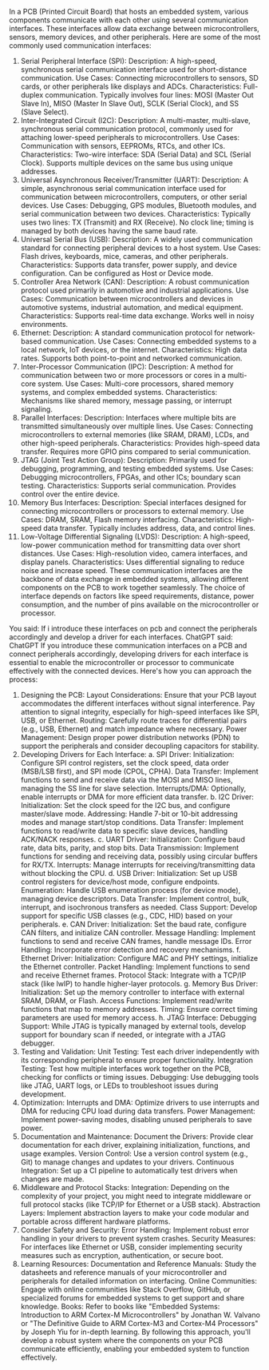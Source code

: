 In a PCB (Printed Circuit Board) that hosts an embedded system, various components communicate with each other using several communication interfaces. These interfaces allow data exchange between microcontrollers, sensors, memory devices, and other peripherals. Here are some of the most commonly used communication interfaces:

1. Serial Peripheral Interface (SPI):
Description: A high-speed, synchronous serial communication interface used for short-distance communication.
Use Cases: Connecting microcontrollers to sensors, SD cards, or other peripherals like displays and ADCs.
Characteristics:
Full-duplex communication.
Typically involves four lines: MOSI (Master Out Slave In), MISO (Master In Slave Out), SCLK (Serial Clock), and SS (Slave Select).
2. Inter-Integrated Circuit (I2C):
Description: A multi-master, multi-slave, synchronous serial communication protocol, commonly used for attaching lower-speed peripherals to microcontrollers.
Use Cases: Communication with sensors, EEPROMs, RTCs, and other ICs.
Characteristics:
Two-wire interface: SDA (Serial Data) and SCL (Serial Clock).
Supports multiple devices on the same bus using unique addresses.
3. Universal Asynchronous Receiver/Transmitter (UART):
Description: A simple, asynchronous serial communication interface used for communication between microcontrollers, computers, or other serial devices.
Use Cases: Debugging, GPS modules, Bluetooth modules, and serial communication between two devices.
Characteristics:
Typically uses two lines: TX (Transmit) and RX (Receive).
No clock line; timing is managed by both devices having the same baud rate.
4. Universal Serial Bus (USB):
Description: A widely used communication standard for connecting peripheral devices to a host system.
Use Cases: Flash drives, keyboards, mice, cameras, and other peripherals.
Characteristics:
Supports data transfer, power supply, and device configuration.
Can be configured as Host or Device mode.
5. Controller Area Network (CAN):
Description: A robust communication protocol used primarily in automotive and industrial applications.
Use Cases: Communication between microcontrollers and devices in automotive systems, industrial automation, and medical equipment.
Characteristics:
Supports real-time data exchange.
Works well in noisy environments.
6. Ethernet:
Description: A standard communication protocol for network-based communication.
Use Cases: Connecting embedded systems to a local network, IoT devices, or the internet.
Characteristics:
High data rates.
Supports both point-to-point and networked communication.
7. Inter-Processor Communication (IPC):
Description: A method for communication between two or more processors or cores in a multi-core system.
Use Cases: Multi-core processors, shared memory systems, and complex embedded systems.
Characteristics:
Mechanisms like shared memory, message passing, or interrupt signaling.
8. Parallel Interfaces:
Description: Interfaces where multiple bits are transmitted simultaneously over multiple lines.
Use Cases: Connecting microcontrollers to external memories (like SRAM, DRAM), LCDs, and other high-speed peripherals.
Characteristics:
Provides high-speed data transfer.
Requires more GPIO pins compared to serial communication.
9. JTAG (Joint Test Action Group):
Description: Primarily used for debugging, programming, and testing embedded systems.
Use Cases: Debugging microcontrollers, FPGAs, and other ICs; boundary scan testing.
Characteristics:
Supports serial communication.
Provides control over the entire device.
10. Memory Bus Interfaces:
Description: Special interfaces designed for connecting microcontrollers or processors to external memory.
Use Cases: DRAM, SRAM, Flash memory interfacing.
Characteristics:
High-speed data transfer.
Typically includes address, data, and control lines.
11. Low-Voltage Differential Signaling (LVDS):
Description: A high-speed, low-power communication method for transmitting data over short distances.
Use Cases: High-resolution video, camera interfaces, and display panels.
Characteristics:
Uses differential signaling to reduce noise and increase speed.
These communication interfaces are the backbone of data exchange in embedded systems, allowing different components on the PCB to work together seamlessly. The choice of interface depends on factors like speed requirements, distance, power consumption, and the number of pins available on the microcontroller or processor.





You said:
If i introduce these interfaces on pcb and connect the peripherals accordingly and develop a driver for each interfaces.
ChatGPT said:
ChatGPT
If you introduce these communication interfaces on a PCB and connect peripherals accordingly, developing drivers for each interface is essential to enable the microcontroller or processor to communicate effectively with the connected devices. Here's how you can approach the process:

1. Designing the PCB:
Layout Considerations: Ensure that your PCB layout accommodates the different interfaces without signal interference. Pay attention to signal integrity, especially for high-speed interfaces like SPI, USB, or Ethernet.
Routing: Carefully route traces for differential pairs (e.g., USB, Ethernet) and match impedance where necessary.
Power Management: Design proper power distribution networks (PDN) to support the peripherals and consider decoupling capacitors for stability.
2. Developing Drivers for Each Interface:
a. SPI Driver:
Initialization: Configure SPI control registers, set the clock speed, data order (MSB/LSB first), and SPI mode (CPOL, CPHA).
Data Transfer: Implement functions to send and receive data via the MOSI and MISO lines, managing the SS line for slave selection.
Interrupts/DMA: Optionally, enable interrupts or DMA for more efficient data transfer.
b. I2C Driver:
Initialization: Set the clock speed for the I2C bus, and configure master/slave mode.
Addressing: Handle 7-bit or 10-bit addressing modes and manage start/stop conditions.
Data Transfer: Implement functions to read/write data to specific slave devices, handling ACK/NACK responses.
c. UART Driver:
Initialization: Configure baud rate, data bits, parity, and stop bits.
Data Transmission: Implement functions for sending and receiving data, possibly using circular buffers for RX/TX.
Interrupts: Manage interrupts for receiving/transmitting data without blocking the CPU.
d. USB Driver:
Initialization: Set up USB control registers for device/host mode, configure endpoints.
Enumeration: Handle USB enumeration process (for device mode), managing device descriptors.
Data Transfer: Implement control, bulk, interrupt, and isochronous transfers as needed.
Class Support: Develop support for specific USB classes (e.g., CDC, HID) based on your peripherals.
e. CAN Driver:
Initialization: Set the baud rate, configure CAN filters, and initialize CAN controller.
Message Handling: Implement functions to send and receive CAN frames, handle message IDs.
Error Handling: Incorporate error detection and recovery mechanisms.
f. Ethernet Driver:
Initialization: Configure MAC and PHY settings, initialize the Ethernet controller.
Packet Handling: Implement functions to send and receive Ethernet frames.
Protocol Stack: Integrate with a TCP/IP stack (like lwIP) to handle higher-layer protocols.
g. Memory Bus Driver:
Initialization: Set up the memory controller to interface with external SRAM, DRAM, or Flash.
Access Functions: Implement read/write functions that map to memory addresses.
Timing: Ensure correct timing parameters are used for memory access.
h. JTAG Interface:
Debugging Support: While JTAG is typically managed by external tools, develop support for boundary scan if needed, or integrate with a JTAG debugger.
3. Testing and Validation:
Unit Testing: Test each driver independently with its corresponding peripheral to ensure proper functionality.
Integration Testing: Test how multiple interfaces work together on the PCB, checking for conflicts or timing issues.
Debugging: Use debugging tools like JTAG, UART logs, or LEDs to troubleshoot issues during development.
4. Optimization:
Interrupts and DMA: Optimize drivers to use interrupts and DMA for reducing CPU load during data transfers.
Power Management: Implement power-saving modes, disabling unused peripherals to save power.
5. Documentation and Maintenance:
Document the Drivers: Provide clear documentation for each driver, explaining initialization, functions, and usage examples.
Version Control: Use a version control system (e.g., Git) to manage changes and updates to your drivers.
Continuous Integration: Set up a CI pipeline to automatically test drivers when changes are made.
6. Middleware and Protocol Stacks:
Integration: Depending on the complexity of your project, you might need to integrate middleware or full protocol stacks (like TCP/IP for Ethernet or a USB stack).
Abstraction Layers: Implement abstraction layers to make your code modular and portable across different hardware platforms.
7. Consider Safety and Security:
Error Handling: Implement robust error handling in your drivers to prevent system crashes.
Security Measures: For interfaces like Ethernet or USB, consider implementing security measures such as encryption, authentication, or secure boot.
8. Learning Resources:
Documentation and Reference Manuals: Study the datasheets and reference manuals of your microcontroller and peripherals for detailed information on interfacing.
Online Communities: Engage with online communities like Stack Overflow, GitHub, or specialized forums for embedded systems to get support and share knowledge.
Books: Refer to books like "Embedded Systems: Introduction to ARM Cortex-M Microcontrollers" by Jonathan W. Valvano or "The Definitive Guide to ARM Cortex-M3 and Cortex-M4 Processors" by Joseph Yiu for in-depth learning.
By following this approach, you'll develop a robust system where the components on your PCB communicate efficiently, enabling your embedded system to function effectively.